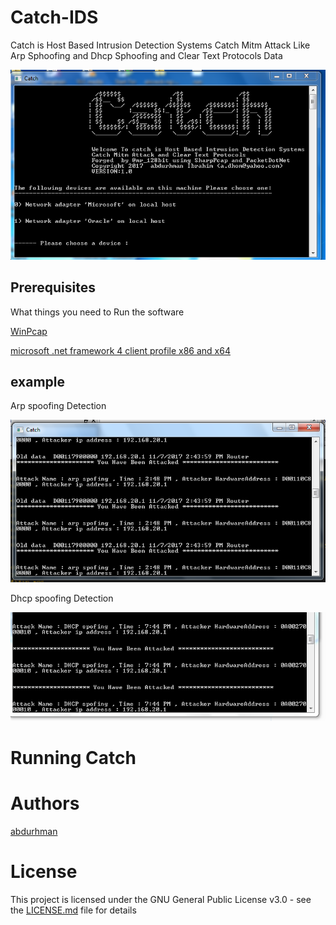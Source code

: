 # Catch-IDS
Catch is Host Based Intrusion Detection Systems Catch Mitm Attack Like Arp Sphoofing and Dhcp Sphoofing and Clear Text Protocols Data 


<p align="left ">
  <img src="https://github.com/Fiqow/Catch-IDS/blob/master/screenshot/Capture.PNG" width="700"/>
  
</p>

## Prerequisites

What things you need to Run the software

[WinPcap](https://www.winpcap.org/install/bin/WinPcap_4_1_3.exe)

 [microsoft .net framework 4 client profile  x86 and x64](https://www.microsoft.com/en-us/download/details.aspx?id=24872)
 
 ## example
 Arp spoofing Detection
<p align="left ">
  <img src="https://github.com/Fiqow/Catch-IDS/blob/master/screenshot/arp6.PNG" width="600"/>
  
</p>
 Dhcp spoofing Detection
 
 <p align="left ">
  <img src="https://github.com/Fiqow/Catch-IDS/blob/master/screenshot/dhcp8.PNG" width="600"/>
  
</p>


# Running Catch

# Authors
[abdurhman](https://twitter.com/mr_128bit)

# License

This project is licensed under the GNU General Public License v3.0  - see the [LICENSE.md](https://github.com/Fiqow/Catch-IDS/blob/master/LICENSE) file for details




